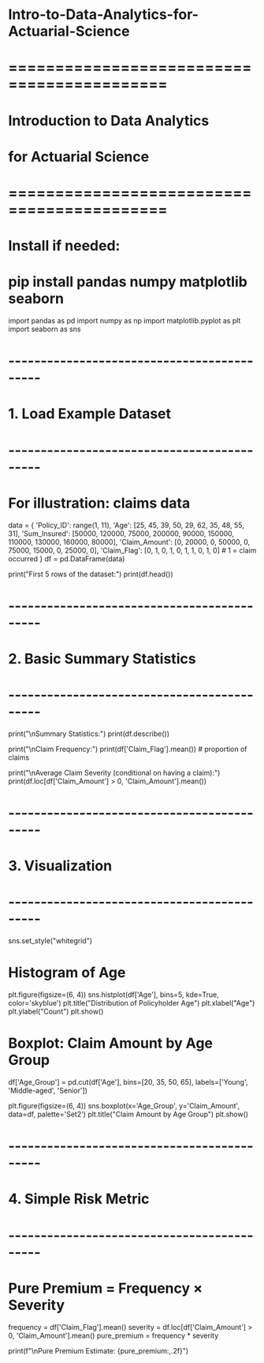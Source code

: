 # Intro-to-Data-Analytics-for-Actuarial-Science
# ===========================================
# Introduction to Data Analytics
# for Actuarial Science
# ===========================================

# Install if needed:
# pip install pandas numpy matplotlib seaborn

import pandas as pd
import numpy as np
import matplotlib.pyplot as plt
import seaborn as sns

# -------------------------------------------
# 1. Load Example Dataset
# -------------------------------------------
# For illustration: claims data
data = {
    'Policy_ID': range(1, 11),
    'Age': [25, 45, 39, 50, 29, 62, 35, 48, 55, 31],
    'Sum_Insured': [50000, 120000, 75000, 200000, 90000, 150000, 110000, 130000, 160000, 80000],
    'Claim_Amount': [0, 20000, 0, 50000, 0, 75000, 15000, 0, 25000, 0],
    'Claim_Flag': [0, 1, 0, 1, 0, 1, 1, 0, 1, 0]  # 1 = claim occurred
}
df = pd.DataFrame(data)

print("First 5 rows of the dataset:")
print(df.head())

# -------------------------------------------
# 2. Basic Summary Statistics
# -------------------------------------------
print("\nSummary Statistics:")
print(df.describe())

print("\nClaim Frequency:")
print(df['Claim_Flag'].mean())  # proportion of claims

print("\nAverage Claim Severity (conditional on having a claim):")
print(df.loc[df['Claim_Amount'] > 0, 'Claim_Amount'].mean())

# -------------------------------------------
# 3. Visualization
# -------------------------------------------
sns.set_style("whitegrid")

# Histogram of Age
plt.figure(figsize=(6, 4))
sns.histplot(df['Age'], bins=5, kde=True, color='skyblue')
plt.title("Distribution of Policyholder Age")
plt.xlabel("Age")
plt.ylabel("Count")
plt.show()

# Boxplot: Claim Amount by Age Group
df['Age_Group'] = pd.cut(df['Age'], bins=[20, 35, 50, 65], labels=['Young', 'Middle-aged', 'Senior'])

plt.figure(figsize=(6, 4))
sns.boxplot(x='Age_Group', y='Claim_Amount', data=df, palette='Set2')
plt.title("Claim Amount by Age Group")
plt.show()

# -------------------------------------------
# 4. Simple Risk Metric
# -------------------------------------------
# Pure Premium = Frequency × Severity
frequency = df['Claim_Flag'].mean()
severity = df.loc[df['Claim_Amount'] > 0, 'Claim_Amount'].mean()
pure_premium = frequency * severity

print(f"\nPure Premium Estimate: {pure_premium:,.2f}")
